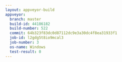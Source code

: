 ```yaml
---
layout: appveyor-build
appveyor:
  branch: master
  build-id: 44186182
  build-number: 522
  commit: 64b323f83dc0d87112dc9e3a30dc4f8ea31933f1
  job-id: l2gdg5t8io9mcal3
  job-number: 3
  os-name: Windows
  test-result: 0
---
```

